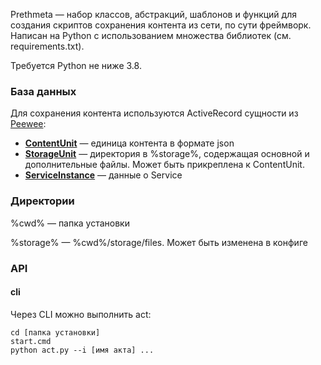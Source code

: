 Prethmeta — набор классов, абстракций, шаблонов и функций для создания скриптов сохранения контента из сети, по сути фреймворк. Написан на Python с использованием множества библиотек (см. requirements.txt).

Требуется Python не ниже 3.8.

### База данных

Для сохранения контента используются ActiveRecord сущности из [Peewee](https://docs.peewee-orm.com/en/latest/): 

- [**ContentUnit**](db/content_unit.md) — единица контента в формате json
- [**StorageUnit**](db/storage_unit.md) — директория в %storage%, содержащая основной и дополнительные файлы. Может быть прикреплена к ContentUnit.
- [**ServiceInstance**](executables/service.md) — данные о Service

### Директории

%cwd% — папка установки

%storage% — %cwd%/storage/files. Может быть изменена в конфиге

### API

#### cli

Через CLI можно выполнить act:
```
cd [папка установки]
start.cmd
python act.py --i [имя акта] ...
```
